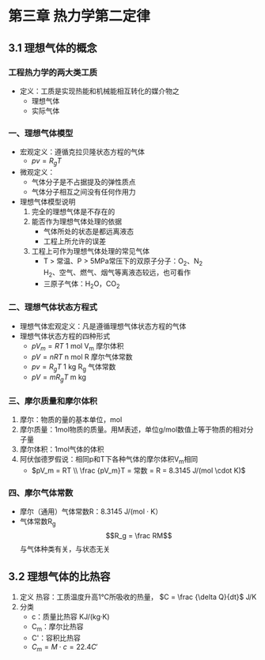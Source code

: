 # 第三章 热力学第二定律
## 3.1 理想气体的概念
### 工程热力学的两大类工质
- 定义：工质是实现热能和机械能相互转化的媒介物之
	- 理想气体
	- 实际气体
### 一、理想气体模型
- 宏观定义：遵循克拉贝隆状态方程的气体
	-  $pv = R_gT$
- 微观定义：
	- 气体分子是不占据提及的弹性质点
	- 气体分子相互之间没有任何作用力
- 理想气体模型说明
	1. 完全的理想气体是不存在的
	2. 能否作为理想气体处理的依据
		- 气体所处的状态是都远离液态
		- 工程上所允许的误差
	3. 工程上可作为理想气体处理的常见气体
		- T > 常温、P > 5MPa常压下的双原子分子：O<sub>2</sub>、N<sub>2</sub><br>H<sub>2</sub>、空气、燃气、烟气等离液态较远，也可看作
		- 三原子气体：H<sub>2</sub>O，CO<sub>2</sub>
### 二、理想气体状态方程式
- 理想气体宏观定义：凡是遵循理想气体状态方程的气体
- 理想气体状态方程的四种形式
	-  $pV_m = RT$ 1 mol V<sub>m</sub> 摩尔体积
	-  $pV = nRT$ n mol R 摩尔气体常数
	-  $pv = R_gT$ 1 kg R<sub>g</sub> 气体常数
	-  $pV= mR_gT$ m kg 
### 三、摩尔质量和摩尔体积
1. 摩尔：物质的量的基本单位，mol
2. 摩尔质量：1mol物质的质量。用M表述，单位g/mol数值上等于物质的相对分子量
3. 摩尔体积：1mol气体的体积
4. 阿伏伽德罗假说：相同p和T下各种气体的摩尔体积V<sub>m</sub>相同
	-  $pV_m = RT \\ \frac {pV_m}T = 常数 = R = 8.3145 J/(mol \cdot K)$
### 四、摩尔气体常数
- 摩尔（通用）气体常数R：8.3145 J/(mol · K）
- 气体常数R<sub>g</sub> $$R_g = \frac RM$$ 与气体种类有关，与状态无关
## 3.2 理想气体的比热容
1. 定义 热容：工质温度升高1℃所吸收的热量， $C = \frac {\delta Q}{dt}$ J/K
2. 分类
	- c：质量比热容  KJ/(kg·K) 
	- C<sub>m</sub>：摩尔比热容
	- C'：容积比热容
	-  $C_m = M \cdot c = 22.4C'$
